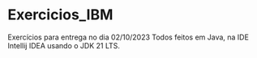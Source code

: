 # Exercicios_IBM
Exercícios para entrega no dia 02/10/2023 
Todos feitos em Java, na IDE Intellij IDEA usando o JDK 21 LTS.